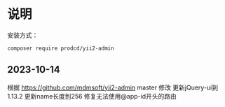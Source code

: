 # 说明

安装方式：

```
composer require prodcd/yii2-admin
```



## 2023-10-14

根据 https://github.com/mdmsoft/yii2-admin master 修改
更新jQuery-ui到1.13.2
更新name长度到256
修复无法使用@app-id开头的路由
